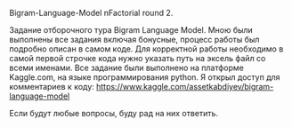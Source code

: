 Bigram-Language-Model
nFactorial round 2.

Задание отборочного тура Bigram Language Model.
Мною были выполнены все задания включая бонусные, процесс работы был подробно описан в самом коде. Для корректной работы необходимо в самой первой строчке кода нужно указать путь на эксель файл со всеми именами. Все задание были выполнено на платформе Kaggle.com, на языке программирования python. Я открыл доступ для комментариев к коду: 
https://www.kaggle.com/assetkabdiyev/bigram-language-model

Если будут любые вопросы, буду рад на них ответить.
